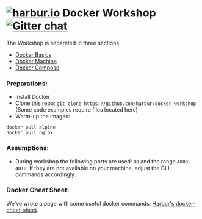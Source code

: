 # [![harbur.io](https://en.gravatar.com/userimage/10968596/06879c44248462a1bac025dd999fe704.png?size=64)](http://harbur.io) Docker Workshop [![Gitter chat](https://badges.gitter.im/harbur/docker-workshop.png)](https://gitter.im/harbur/docker-workshop)

The Workshop is separated in three sections

* [Docker Basics](doc/00-docker-basics)
* [Docker Machine](doc/01-docker-machine)
* [Docker Compose](doc/02-docker-compose)

### Preparations:

* Install Docker
* Clone this repo: `git clone https://github.com/harbur/docker-workshop` (Some code examples require files located here)
* Warm-up the images:

```
docker pull alpine
docker pull nginx
```

### Assumptions:

* During workshop the following ports are used: `80` and the range `4000-4010`. If they are not available on your machine, adjust the CLI commands accordingly.

### Docker Cheat Sheet:

We've wrote a page with some useful docker commands: [Harbur's docker-cheat-sheet](https://github.com/harbur/docker-cheat-sheet).


